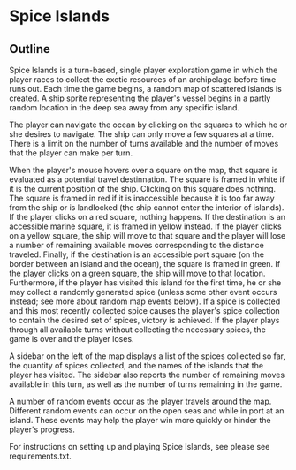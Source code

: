 Spice Islands
=============

Outline
-------
Spice Islands is a turn-based, single player exploration game in which
the player races to collect the exotic resources of an archipelago before time runs out.
Each time the game begins, a random map of scattered islands is created. A ship sprite representing
the player's vessel begins in a partly random location in the deep sea away from any specific island.

The player can navigate the ocean by clicking on the squares to which he or she desires to navigate.
The ship can only move a few squares at a time. There is a limit on the number of turns available and the
number of moves that the player can make per turn.

When the player's mouse hovers over a square on the map, that square is evaluated as a potential travel destinnation.
The square is framed in white if it is the current position of the ship. Clicking on this square does nothing.
The square is framed in red if it is inaccessible because it is too far away from the ship or is landlocked 
(the ship cannot enter the interior of islands). If the player clicks on a red square, nothing happens.
If the destination is an accessible marine square, it is framed in yellow instead. If the player clicks on a yellow square,
the ship will move to that square and the player will lose a number of remaining available moves corresponding to the distance
traveled. Finally, if the destination is an accessible port square (on the border between an island and the ocean),
the square is framed in green. If the player clicks on a green square, the ship will move to that location. Furthermore,
if the player has visited this island for the first time, he or she may collect a randomly generated spice (unless some other
event occurs instead; see more about random map events below). If a spice is collected and this most recently collected spice
causes the player's spice collection to contain the desired set of spices, victory is achieved. If the player plays through
all available turns without collecting the necessary spices, the game is over and the player loses.

A sidebar on the left of the map displays a list of the spices collected so far, the quantity of spices collected, and the
names of the islands that the player has visited. The sidebar also reports the number of remaining moves available in this
turn, as well as the number of turns remaining in the game.

A number of random events occur as the player travels around the map. Different random events can occur on the open seas 
and while in port at an island. These events may help the player win more quickly or hinder the player's progress.

For instructions on setting up and playing Spice Islands, see please see requirements.txt.
